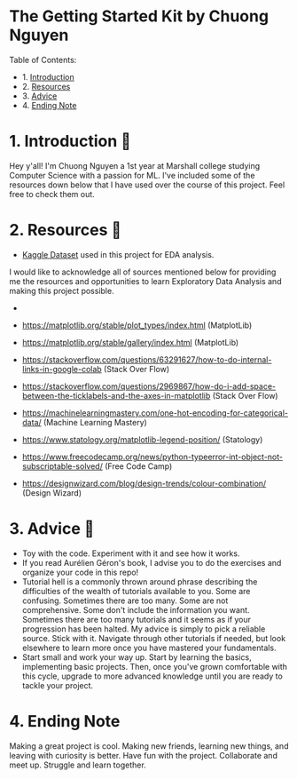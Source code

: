 # The Getting Started Kit by Chuong Nguyen

<div class="alert alert-block alert-info">
Table of Contents: <br>
<ul>
    <li>1. <a href="https://github.com/chuongnguyen26/EDA_Project-1/blob/main/resources.md#1-introduction-">Introduction</a></li>
    <li>2. <a href="https://github.com/chuongnguyen26/EDA_Project-1/blob/main/resources.md#2-resources-">Resources</a></li>
    <li>3. <a href="https://github.com/chuongnguyen26/EDA_Project-1/blob/main/resources.md#3-advice-">Advice</a></li>
    <li>4. <a href="https://github.com/chuongnguyen26/EDA_Project-1/blob/main/resources.md#4-ending-note">Ending Note</a></li>
</ul>
</div>

# 1. Introduction 👋

Hey y'all! I'm Chuong Nguyen a 1st year at Marshall college studying Computer Science with a passion for ML. I've included some of the resources down below that I have used over the course of this project. Feel free to check them out.

# 2. Resources 📘

- [Kaggle Dataset](https://www.kaggle.com/datasets/vagnerbessa/average-car-prices-bazil) used in this project
for EDA analysis.


I would like to acknowledge all of sources mentioned below for providing me the resources and opportunities to learn Exploratory Data Analysis and making this project possible. 

- [](https://seaborn.pydata.org/generated/seaborn.scatterplot.html?highlight=scatterplot#seaborn.scatterplot)

- https://matplotlib.org/stable/plot_types/index.html (MatplotLib)

- https://matplotlib.org/stable/gallery/index.html (MatplotLib)

- https://stackoverflow.com/questions/63291627/how-to-do-internal-links-in-google-colab (Stack Over Flow)

- https://stackoverflow.com/questions/2969867/how-do-i-add-space-between-the-ticklabels-and-the-axes-in-matplotlib (Stack Over Flow)

- https://machinelearningmastery.com/one-hot-encoding-for-categorical-data/ (Machine Learning Mastery)

- https://www.statology.org/matplotlib-legend-position/ (Statology)

- https://www.freecodecamp.org/news/python-typeerror-int-object-not-subscriptable-solved/ (Free Code Camp)

- https://designwizard.com/blog/design-trends/colour-combination/ (Design Wizard)

# 3. Advice 🤔

- Toy with the code. Experiment with it and see how it works.
- If you read Aurélien Géron's book, I advise you to do the exercises and organize your code in this repo!
- Tutorial hell is a commonly thrown around phrase describing the difficulties of the wealth of tutorials available to you. Some are confusing. Sometimes there are too many. Some are not comprehensive. Some don't include the information you want. Sometimes there are too many tutorials and it seems as if your progression has been halted. My advice is simply to pick a reliable source. Stick with it. Navigate through other tutorials if needed, but look elsewhere to learn more once you have mastered your fundamentals.
- Start small and work your way up. Start by learning the basics, implementing basic projects. Then, once you've grown comfortable with this cycle, upgrade to more advanced knowledge until you are ready to tackle your project. 

# 4. Ending Note

Making a great project is cool. Making new friends, learning new things, and leaving with curiosity is better. Have fun with the project. Collaborate and meet up. Struggle and learn together.


